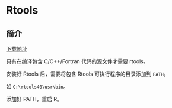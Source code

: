 # Rtools

## 简介

[下载地址](https://cran.r-project.org/bin/windows/Rtools/)

只有在编译包含 C/C++/Fortran 代码的源文件才需要 rtools。

安装好 Rtools 后，需要将包含 Rtools 可执行程序的目录添加到 `PATH`。

如 `C:\rtools40\usr\bin`。

添加好 PATH，重启 R。
